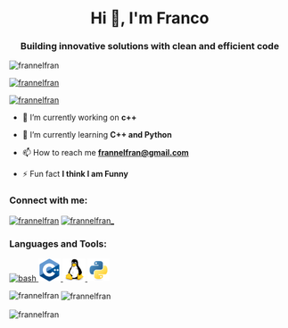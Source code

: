 <h1 align="center">Hi 👋, I'm Franco</h1>
<h3 align="center">Building innovative solutions with clean and efficient code</h3>

<p align="left"> <img src="https://komarev.com/ghpvc/?username=frannelfran&label=Profile%20views&color=0e75b6&style=flat" alt="frannelfran" /> </p>

<p align="left"> <a href="https://github.com/ryo-ma/github-profile-trophy"><img src="https://github-profile-trophy.vercel.app/?username=frannelfran&theme=discord" alt="frannelfran" /></a> </p>

<p align="left"> <a href="https://twitter.com/frannelfran" target="blank"><img src="https://img.shields.io/twitter/follow/frannelfran?logo=twitter&style=for-the-badge" alt="frannelfran" /></a> </p>

- 🔭 I’m currently working on **c++**

- 🌱 I’m currently learning **C++ and Python**

- 📫 How to reach me **frannelfran@gmail.com**

- ⚡ Fun fact **I think I am Funny**

<h3 align="left">Connect with me:</h3>
<p align="left">
<a href="https://twitter.com/frannelfran" target="blank"><img align="center" src="https://raw.githubusercontent.com/rahuldkjain/github-profile-readme-generator/master/src/images/icons/Social/twitter.svg" alt="frannelfran" height="30" width="40" /></a>
<a href="https://www.instagram.com/frannalpes_/" target="blank"><img align="center" src="https://raw.githubusercontent.com/rahuldkjain/github-profile-readme-generator/master/src/images/icons/Social/instagram.svg" alt="frannelfran_" height="30" width="40" /></a>
</p>

<h3 align="left">Languages and Tools:</h3>
<p align="left"> <a href="https://www.gnu.org/software/bash/" target="_blank" rel="noreferrer"> <img src="https://www.vectorlogo.zone/logos/gnu_bash/gnu_bash-icon.svg" alt="bash" width="40" height="40"/> </a> <a href="https://www.w3schools.com/cpp/" target="_blank" rel="noreferrer"> <img src="https://raw.githubusercontent.com/devicons/devicon/master/icons/cplusplus/cplusplus-original.svg" alt="cplusplus" width="40" height="40"/> </a> <a href="https://www.linux.org/" target="_blank" rel="noreferrer"> <img src="https://raw.githubusercontent.com/devicons/devicon/master/icons/linux/linux-original.svg" alt="linux" width="40" height="40"/> </a> <a href="https://www.python.org" target="_blank" rel="noreferrer"> <img src="https://raw.githubusercontent.com/devicons/devicon/master/icons/python/python-original.svg" alt="python" width="40" height="40"/> </a> </p>

<p><img align="left" src="https://github-readme-stats.vercel.app/api/top-langs?username=frannelfran&show_icons=true&locale=en&layout=compact" alt="frannelfran" /></p>

<p>&nbsp;<img align="center" src="https://github-readme-stats.vercel.app/api?username=frannelfran&show_icons=true&locale=en" alt="frannelfran" /></p>

<p><img align="center" src="https://github-readme-streak-stats.herokuapp.com/?user=frannelfran&" alt="frannelfran" /></p>
